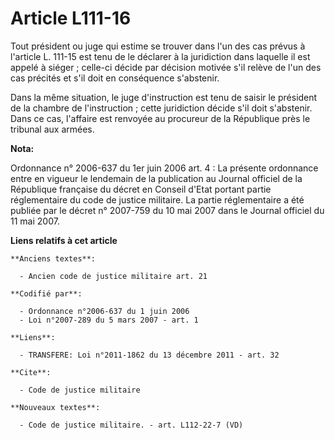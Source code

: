 # Article L111-16

Tout président ou juge qui estime se trouver dans l'un des cas prévus à l'article L. 111-15 est tenu de le déclarer à la
juridiction dans laquelle il est appelé à siéger ; celle-ci décide par décision motivée s'il relève de l'un des cas précités
et s'il doit en conséquence s'abstenir.

Dans la même situation, le juge d'instruction est tenu de saisir le président de la chambre de l'instruction ; cette
juridiction décide s'il doit s'abstenir. Dans ce cas, l'affaire est renvoyée au procureur de la République près le tribunal
aux armées.

**Nota:**

Ordonnance n° 2006-637 du 1er juin 2006 art. 4 : La présente ordonnance entre en vigueur le lendemain de la publication au
Journal officiel de la République française du décret en Conseil d'Etat portant partie réglementaire du code de justice
militaire. La partie réglementaire a été publiée par le décret n° 2007-759 du 10 mai 2007 dans le Journal officiel du 11 mai
2007.

**Liens relatifs à cet article**

	**Anciens textes**:

	  - Ancien code de justice militaire art. 21

	**Codifié par**:

	  - Ordonnance n°2006-637 du 1 juin 2006
	  - Loi n°2007-289 du 5 mars 2007 - art. 1

	**Liens**:

	  - TRANSFERE: Loi n°2011-1862 du 13 décembre 2011 - art. 32

	**Cite**:

	  - Code de justice militaire

	**Nouveaux textes**:

	  - Code de justice militaire. - art. L112-22-7 (VD)
